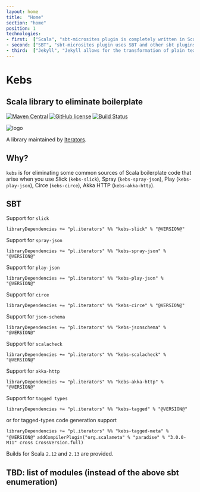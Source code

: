 ```yaml
---
layout: home
title:  "Home"
section: "home"
position: 1
technologies:
- first:  ["Scala", "sbt-microsites plugin is completely written in Scala"]
- second: ["SBT", "sbt-microsites plugin uses SBT and other sbt plugins to generate microsites easily"]
- third:  ["Jekyll", "Jekyll allows for the transformation of plain text into static websites and blogs."]
---
```


# Kebs

## Scala library to eliminate boilerplate
[![Maven Central](https://img.shields.io/maven-central/v/pl.iterators/kebs-slick_2.13.svg)]()
[![GitHub license](https://img.shields.io/badge/license-MIT-blue.svg)](https://raw.githubusercontent.com/theiterators/kebs/master/COPYING)
[![Build Status](https://travis-ci.org/theiterators/kebs.svg?branch=master)](https://travis-ci.org/theiterators/kebs)

![logo](https://raw.githubusercontent.com/theiterators/kebs/master/logo.png)

A library maintained by [Iterators](https://www.iteratorshq.com).

## Why?

`kebs` is for eliminating some common sources of Scala boilerplate code that arise when you use
Slick (`kebs-slick`), Spray (`kebs-spray-json`), Play (`kebs-play-json`), Circe (`kebs-circe`), Akka HTTP (`kebs-akka-http`).

## SBT

Support for `slick`

`libraryDependencies += "pl.iterators" %% "kebs-slick" % "@VERSION@"`

Support for `spray-json`

`libraryDependencies += "pl.iterators" %% "kebs-spray-json" % "@VERSION@"`

Support for `play-json`

`libraryDependencies += "pl.iterators" %% "kebs-play-json" % "@VERSION@"`

Support for `circe`

`libraryDependencies += "pl.iterators" %% "kebs-circe" % "@VERSION@"`

Support for `json-schema`

`libraryDependencies += "pl.iterators" %% "kebs-jsonschema" % "@VERSION@"`

Support for `scalacheck`

`libraryDependencies += "pl.iterators" %% "kebs-scalacheck" % "@VERSION@"`

Support for `akka-http`

`libraryDependencies += "pl.iterators" %% "kebs-akka-http" % "@VERSION@"`

Support for `tagged types`

`libraryDependencies += "pl.iterators" %% "kebs-tagged" % "@VERSION@"`

or for tagged-types code generation support

`libraryDependencies += "pl.iterators" %% "kebs-tagged-meta" % "@VERSION@"`
`addCompilerPlugin("org.scalameta" % "paradise" % "3.0.0-M11" cross CrossVersion.full)`

Builds for Scala `2.12` and `2.13` are provided.

## TBD: list of modules (instead of the above sbt enumeration)
